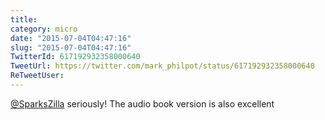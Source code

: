 ```yaml
---
title: 
category: micro
date: "2015-07-04T04:47:16"
slug: "2015-07-04T04:47:16"
TwitterId: 617192932358000640
TweetUrl: https://twitter.com/mark_philpot/status/617192932358000640
ReTweetUser: 
---
```


[@SparksZilla](https://twitter.com/SparksZilla) seriously! The audio book version is also excellent